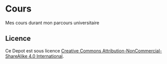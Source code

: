 # Cours
Mes cours durant mon parcours universitaire
















## Licence
Ce Depot est sous licence 
[Creative Commons Attribution-NonCommercial-ShareAlike 4.0 International](LICENSE.md).
